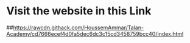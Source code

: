 # Visit the website in this Link
##https://rawcdn.githack.com/HoussemAmmar/Talan-Academy/cd7666ecef4d0fa5dec6dc3c15cd3458759bcc40/index.html
